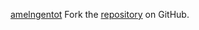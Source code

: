 [amelngentot](https://amelngentot.pages.dev)
Fork the [repository](https://github.com/lapelive) on GitHub.